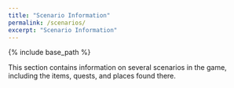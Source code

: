 ```yaml
---
title: "Scenario Information"
permalink: /scenarios/
excerpt: "Scenario Information"
---
```


{% include base_path %}


This section contains information on several scenarios in the game, including the items, quests, and places found there.
